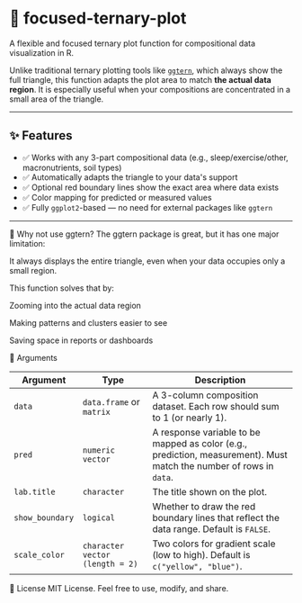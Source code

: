 # 🎯 focused-ternary-plot

A flexible and focused ternary plot function for compositional data visualization in R.

Unlike traditional ternary plotting tools like [`ggtern`](https://github.com/hdrake/ggtern), which always show the full triangle, this function adapts the plot area to match **the actual data region**. It is especially useful when your compositions are concentrated in a small area of the triangle.

---

## ✨ Features

- ✅ Works with any 3-part compositional data (e.g., sleep/exercise/other, macronutrients, soil types)
- ✅ Automatically adapts the triangle to your data's support
- ✅ Optional red boundary lines show the exact area where data exists
- ✅ Color mapping for predicted or measured values
- ✅ Fully `ggplot2`-based — no need for external packages like `ggtern`

---

🧭 Why not use ggtern?
The ggtern package is great, but it has one major limitation:

It always displays the entire triangle, even when your data occupies only a small region.

This function solves that by:

Zooming into the actual data region

Making patterns and clusters easier to see

Saving space in reports or dashboards


🔧 Arguments

| Argument        | Type                            | Description                                                                                                         |
| --------------- | ------------------------------- | ------------------------------------------------------------------------------------------------------------------- |
| `data`          | `data.frame` or `matrix`        | A 3-column composition dataset. Each row should sum to 1 (or nearly 1).                                             |
| `pred`          | `numeric vector`                | A response variable to be mapped as color (e.g., prediction, measurement). Must match the number of rows in `data`. |
| `lab.title`     | `character`                     | The title shown on the plot.                                                                                        |
| `show_boundary` | `logical`                       | Whether to draw the red boundary lines that reflect the data range. Default is `FALSE`.                             |
| `scale_color`   | `character vector (length = 2)` | Two colors for gradient scale (low to high). Default is `c("yellow", "blue")`.                                      |



📜 License
MIT License. Feel free to use, modify, and share.




